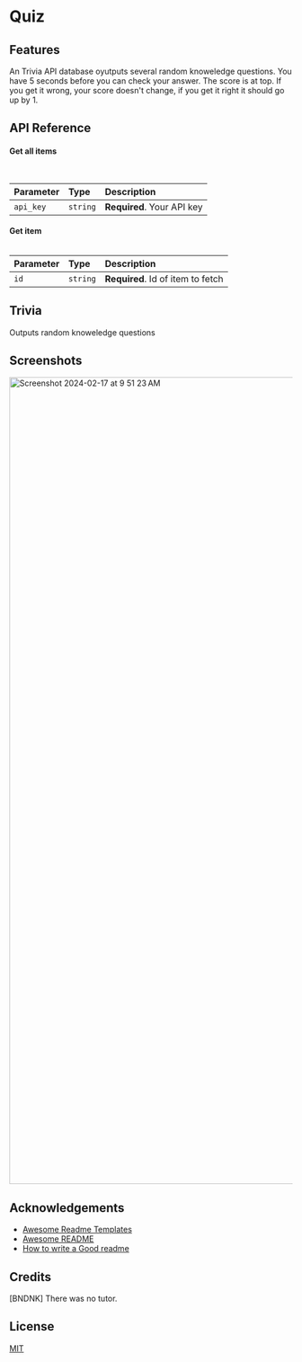 # Quiz


## Features

An Trivia API database oyutputs several random knoweledge questions. You have 5 seconds before you can check your answer.
The score is at top. If you get it wrong, your score doesn't change, if you get it right it should go up by 1.


## API Reference

#### Get all items

```http
  
```

| Parameter | Type     | Description                |
| :-------- | :------- | :------------------------- |
| `api_key` | `string` | **Required**. Your API key |

#### Get item

```http

```

| Parameter | Type     | Description                       |
| :-------- | :------- | :-------------------------------- |
| `id`      | `string` | **Required**. Id of item to fetch |

## Trivia

Outputs random knoweledge questions


## Screenshots

<img width="1436" alt="Screenshot 2024-02-17 at 9 51 23 AM" src="https://github.com/BNDNK/Quiz/assets/112815598/e8964fa2-7b36-407b-8155-72ff1fb0305a">


## Acknowledgements

 - [Awesome Readme Templates](https://awesomeopensource.com/project/elangosundar/awesome-README-templates)
 - [Awesome README](https://github.com/matiassingers/awesome-readme)
 - [How to write a Good readme](https://bulldogjob.com/news/449-how-to-write-a-good-readme-for-your-github-project)



## Credits
[BNDNK] There was no tutor.


## License

[MIT](https://choosealicense.com/licenses/mit/)

